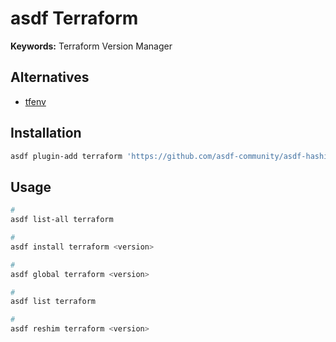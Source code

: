 # asdf Terraform

**Keywords:** Terraform Version Manager

## Alternatives

- [tfenv](/tfenv.md)

## Installation

```sh
asdf plugin-add terraform 'https://github.com/asdf-community/asdf-hashicorp.git'
```

## Usage

```sh
#
asdf list-all terraform

#
asdf install terraform <version>

#
asdf global terraform <version>

#
asdf list terraform

#
asdf reshim terraform <version>
```
